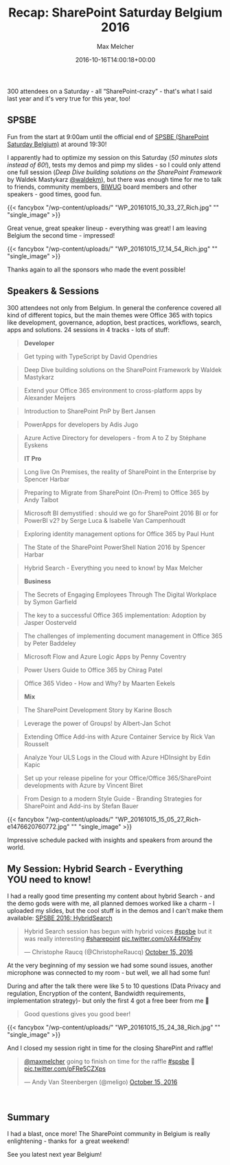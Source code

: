 ﻿---
title: 'Recap: SharePoint Saturday Belgium 2016'
author: Max Melcher
aliases:
   - "/post/2016-10-16-recap-sharepoint-saturday-belgium-2016/"
2016: "10"
type: post
date: 2016-10-16T14:00:18+00:00
url: /2016/10/recap-sharepoint-saturday-belgium-2016/
categories:
  - Community
  - Hybrid
  - ITPro
  - Office 365
  - SharePoint 2013
  - SharePoint 2016
  - SharePoint Saturday

---
300 attendees on a Saturday - all “SharePoint-crazy” - that's what I said last year and it's very true for this year, too!

## SPSBE

Fun from the start at 9:00am until the official end of [SPSBE (SharePoint Saturday Belgium)][1] at around 19:30!
  
I apparently had to optimize my session on this Saturday (_50 minutes slots instead of 60!_), tests my demos and pimp my slides - so I could only attend one full session (_Deep Dive building solutions on the SharePoint Framework_ by Waldek Mastykarz [@waldekm][2]), but there was enough time for me to talk to friends, community members, [BIWUG][3] board members and other speakers - good times, good fun.

{{< fancybox "/wp-content/uploads/" "WP_20161015_10_33_27_Rich.jpg" "" "single_image" >}}

Great venue, great speaker lineup - everything was great! I am leaving Belgium the second time - impressed!

{{< fancybox "/wp-content/uploads/" "WP_20161015_17_14_54_Rich.jpg" "" "single_image" >}}

Thanks again to all the sponsors who made the event possible!

## Speakers & Sessions

300 attendees not only from Belgium. In general the conference covered all kind of different topics, but the main themes were Office 365 with topics like development, governance, adoption, best practices, workflows, search, apps and solutions. 24 sessions in 4 tracks - lots of stuff:

> **Developer**
  
> Get typing with TypeScript by David Opendries
  
> Deep Dive building solutions on the SharePoint Framework by Waldek Mastykarz
  
> Extend your Office 365 environment to cross-platform apps by Alexander Meijers
  
> Introduction to SharePoint PnP by Bert Jansen
  
> PowerApps for developers by Adis Jugo
  
> Azure Active Directory for developers - from A to Z by Stéphane Eyskens
> 
> **IT Pro**
  
> Long live On Premises, the reality of SharePoint in the Enterprise by Spencer Harbar
  
> Preparing to Migrate from SharePoint (On-Prem) to Office 365 by Andy Talbot
  
> Microsoft BI demystified : should we go for SharePoint 2016 BI or for PowerBI v2? by Serge Luca & Isabelle Van Campenhoudt
  
> Exploring identity management options for Office 365 by Paul Hunt
  
> The State of the SharePoint PowerShell Nation 2016 by Spencer Harbar
  
> Hybrid Search - Everything you need to know! by Max Melcher
> 
> **Business**
  
> The Secrets of Engaging Employees Through The Digital Workplace by Symon Garfield
  
> The key to a successful Office 365 implementation: Adoption by Jasper Oosterveld
  
> The challenges of implementing document management in Office 365 by Peter Baddeley
  
> Microsoft Flow and Azure Logic Apps by Penny Coventry
  
> Power Users Guide to Office 365 by Chirag Patel
  
> Office 365 Video - How and Why? by Maarten Eekels
> 
> **Mix**
  
> The SharePoint Development Story by Karine Bosch
  
> Leverage the power of Groups! by Albert-Jan Schot
  
> Extending Office Add-ins with Azure Container Service by Rick Van Rousselt
  
> Analyze Your ULS Logs in the Cloud with Azure HDInsight by Edin Kapic
  
> Set up your release pipeline for your Office/Office 365/SharePoint developments with Azure by Vincent Biret
  
> From Design to a modern Style Guide - Branding Strategies for SharePoint and Add-ins by Stefan Bauer

{{< fancybox "/wp-content/uploads/" "WP_20161015_15_05_27_Rich-e1476620760772.jpg" "" "single_image" >}}

Impressive schedule packed with insights and speakers from around the world.

## My Session: Hybrid Search - Everything YOU need to know!

I had a really good time presenting my content about hybrid Search - and the demo gods were with me, all planned demoes worked like a charm - I uploaded my slides, but the cool stuff is in the demos and I can't make them available: [SPSBE 2016: HybridSearch][4]

<blockquote class="twitter-tweet" data-width="500">
  <p lang="en" dir="ltr">
    Hybrid Search session has begun with hybrid voices <a href="https://twitter.com/hashtag/spsbe?src=hash">#spsbe</a> but it was really interesting <a href="https://twitter.com/hashtag/sharepoint?src=hash">#sharepoint</a> <a href="https://t.co/oX44fKbFny">pic.twitter.com/oX44fKbFny</a>
  </p>
  
  <p>
    &mdash; Christophe Raucq (@ChristopheRaucq) <a href="https://twitter.com/ChristopheRaucq/status/787307837596762113">October 15, 2016</a>
  </p>
</blockquote>



At the very beginning of my session we had some sound issues, another microphone was connected to my room - but well, we all had some fun!

During and after the talk there were like 5 to 10 questions (Data Privacy and regulation, Encryption of the content, Bandwidth requirements, implementation strategy)- but only the first 4 got a free beer from me 🙂

> Good questions gives you good beer!

{{< fancybox "/wp-content/uploads/" "WP_20161015_15_24_38_Rich.jpg" "" "single_image" >}}

And I closed my session right in time for the closing SharePint and raffle!

<blockquote class="twitter-tweet" data-width="500">
  <p lang="en" dir="ltr">
    <a href="https://twitter.com/maxmelcher">@maxmelcher</a> going to finish on time for the raffle <a href="https://twitter.com/hashtag/spsbe?src=hash">#spsbe</a> 🙂 <a href="https://t.co/pFRe5CZXps">pic.twitter.com/pFRe5CZXps</a>
  </p>
  
  <p>
    &mdash; Andy Van Steenbergen (@meligo) <a href="https://twitter.com/meligo/status/787307513100247040">October 15, 2016</a>
  </p>
</blockquote>



&nbsp;

## Summary

I had a blast, once more! The SharePoint community in Belgium is really enlightening - thanks for  a great weekend!

See you latest next year Belgium!

 [1]: http://www.spsevents.org/city/Brussels/Brussels2016
 [2]: https://twitter.com/waldekm
 [3]: http://biwug.be
 [4]: http://melcher.it/s/8T
